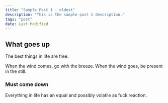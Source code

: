 ```yaml
---
title: "Sample Post 1 - oldest"
description: "This is the sample post 1 description."
tags: "post"
date: Last Modified
---
```


<h2>What goes up</h2>

The best things in life are free.

When the wind comes, go with the breeze. When the wind goes, be present in the still.

### Must come down

Everything in life has an equal and possibly volatile as fuck reaction.
